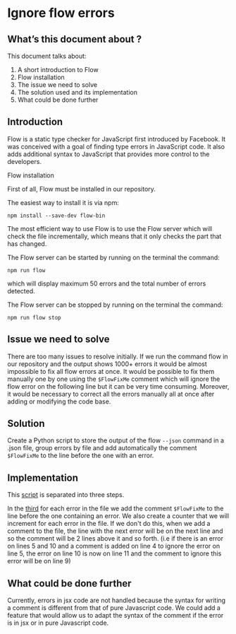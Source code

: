 # Ignore flow errors

## What’s this document about ?

This document talks about:
1. A short introduction to Flow
2. Flow installation
3. The issue we need to solve
4. The solution used and its implementation
5. What could be done further


## Introduction

Flow is a static type checker for JavaScript first introduced by Facebook. It was conceived with a goal of finding type errors in JavaScript code. It also adds additional syntax to JavaScript that provides more control to the developers.


Flow installation

First of all, Flow must be installed in our repository.

The easiest way to install it is via npm:

    npm install --save-dev flow-bin

The most efficient way to use Flow is to use the Flow server which will check the file incrementally, which means that it only checks the part that has changed.

The Flow server can be started by running on the terminal the command:

    npm run flow

which will display maximum 50 errors and the total number of errors detected.

The Flow server can be stopped by running on the terminal the command:

    npm run flow stop


## Issue we need to solve

There are too many issues to resolve initially. If we run the command flow in our repository and the output shows 1000+ errors it would be almost impossible to fix all flow errors at once. It would be possible to fix them manually one by one using the ``$FlowFixMe`` comment which will ignore the flow error on the following line but it can be very time consuming. Moreover, it would be necessary to correct all the errors manually all at once after adding or modifying the code base.


## Solution

Create a Python script to store the output of the flow ``--json`` command in a .json file, group errors by file and add automatically the comment ``$FlowFixMe`` to the line before the one with an error.


## Implementation

This [script](https://github.com/juliengawell/ignore-flow-errors/blob/master/ignore_flow_errors.py) is separated into three steps. 

In the [third](https://github.com/juliengawell/ignore-flow-errors/blob/master/ignore_flow_errors.py/#L81) for each error in the file we add the comment ``$FlowFixMe`` to the line before the one containing an error. We also create a counter that we will increment for each error in the file. If we don't do this, when we add a comment to the file, the line with the next error will be on the next line and so the comment will be 2 lines above it and so forth.
(i.e if there is an error on lines 5 and 10 and a comment is added on line 4 to ignore the error on line 5, the error on line 10 is now on line 11 and the comment to ignore this error will be on line 9)


## What could be done further

Currently, errors in jsx code are not handled because the syntax for writing a comment is different from that of pure Javascript code.
We could add a feature that would allow us to adapt the syntax of the comment if the error is in jsx or in pure Javascript code.
